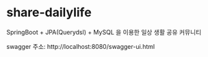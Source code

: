 # share-dailylife

SpringBoot + JPA(Querydsl) + MySQL 을 이용한 일상 생활 공유 커뮤니티

swagger 주소: http://localhost:8080/swagger-ui.html 